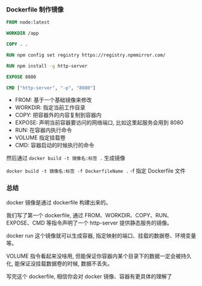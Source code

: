 ### Dockerfile 制作镜像

```dockerfile
FROM node:latest 

WORKDIR /app

COPY . .

RUN npm config set registry https://registry.npmmirror.com/

RUN npm install -g http-server

EXPOSE 8080

CMD ["http-server", "-p", "8080"]
```

- FROM: 基于一个基础镜像来修改
- WORKDIR: 指定当前工作目录
- COPY: 把容器外的内容复制到容器内
- EXPOSE: 声明当前容器要访问的网络端口, 比如这里起服务会用到 8080
- RUN: 在容器内执行命令
- VOLUME 指定挂载卷
- CMD: 容器启动的时候执行的命令

然后通过 `docker build -t 镜像名:标签 .` 生成镜像

`docker build -t 镜像名:标签 -f DockerfileName .` -f 指定 Dockerfile 文件


### 总结

docker 镜像是通过 dockerfile 构建出来的。

我们写了第一个 dockerfile, 通过 FROM、WORKDIR、COPY、RUN、EXPOSE、CMD 等指令声明了一个 http-server 提供静态服务的镜像。

docker run 这个镜像就可以生成容器, 指定映射的端口、挂载的数据卷、环境变量等。

VOLUME 指令看起来没啥用, 但能保证你容器内某个目录下的数据一定会被持久化, 能保证没挂载数据卷的时候, 数据不丢失。

写完这个 dockerfile, 相信你会对 docker 镜像、容器有更具体的理解了